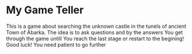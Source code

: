 # My Game Teller
This is a game about searching the unknown castle in the tunels of ancient Town of Abarka.
The idea is to ask questions and by the answers You get through the game untill You reach the last stage or restart to the begining!
Good luck! You need patient to go further